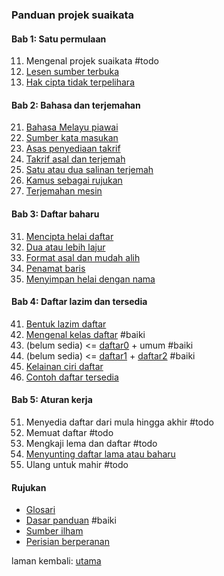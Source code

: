 ---
---

### Panduan projek suaikata

#### Bab 1: Satu permulaan

11. Mengenal projek suaikata #todo
12. [Lesen sumber terbuka](bab/lesen.md)
13. [Hak cipta tidak terpelihara](bab/hak-cipta.md)

#### Bab 2: Bahasa dan terjemahan

21. [Bahasa Melayu piawai](bab/piawai.md)
22. [Sumber kata masukan](bab/sumber.md)
23. [Asas penyediaan takrif](bab/asas.md)
24. [Takrif asal dan terjemah](bab/takrif.md)
25. [Satu atau dua salinan terjemah](bab/salinan.md)
26. [Kamus sebagai rujukan](bab/kamus.md)
27. [Terjemahan mesin](bab/mesin.md)

#### Bab 3: Daftar baharu

31. [Mencipta helai daftar](bab/helai.md)
32. [Dua atau lebih lajur](bab/lajur.md)
33. [Format asal dan mudah alih](bab/format.md)
34. [Penamat baris](bab/baris.md)
35. [Menyimpan helai dengan nama](bab/nama.md)

#### Bab 4: Daftar lazim dan tersedia

41. [Bentuk lazim daftar](bab/lazim.md)
42. [Mengenal kelas daftar](bab/kelas.md) #baiki
43. (belum sedia) <= [daftar0][430] + umum #baiki
44. (belum sedia) <= [daftar1][440] + [daftar2][450] #baiki
45. [Kelainan ciri daftar](bab/lain.md)
46. [Contoh daftar tersedia](bab/contoh.md)

[430]: bab/daftar0.md
[440]: bab/daftar1.md
[450]: bab/daftar2.md

#### Bab 5: Aturan kerja

51. Menyedia daftar dari mula hingga akhir #todo
52. Memuat daftar #todo
53. Mengkaji lema dan daftar #todo
54. [Menyunting daftar lama atau baharu](bab/sunting.md)
55. Ulang untuk mahir #todo

#### Rujukan

- [Glosari](ruj/glosari.md)
- [Dasar panduan](ruj/dasar.md) #baiki
- [Sumber ilham](ruj/ilham.md)
- [Perisian berperanan](ruj/perisian.md)

laman kembali: [utama][0]

  [0]: ../index.md
